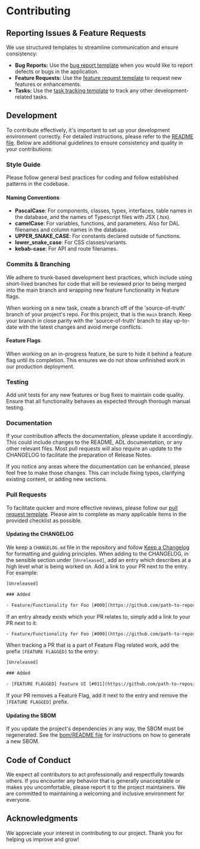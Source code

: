 # Contributing

## Reporting Issues & Feature Requests

We use structured templates to streamline communication and ensure consistency:

- **Bug Reports:** Use the [bug report template](.github/ISSUE_TEMPLATE/bug_report.md) when you would like to report defects or bugs in the application.
- **Feature Requests:** Use the [feature request template](.github/ISSUE_TEMPLATE/feature_request.md) to request new features or enhancements.
- **Tasks:** Use the [task tracking template](.github/ISSUE_TEMPLATE/task_tracking.md) to track any other development-related tasks.

## Development

To contribute effectively, it's important to set up your development environment correctly. For detailed instructions, please refer to the [README file](README.md). Below are additional guidelines to ensure consistency and quality in your contributions:

### Style Guide

Please follow general best practices for coding and follow established patterns in the codebase.

#### Naming Conventions

- **PascalCase**: For components, classes, types, interfaces, table names in the database, and the names of Typescript files with JSX (.tsx).
- **camelCase**: For variables, functions, and parameters. Also for DAL filenames and column names in the database.
- **UPPER_SNAKE_CASE**: For constants declared outside of functions.
- **lower_snake_case**: For CSS classes/variants.
- **kebab-case**: For API and route filenames.

### Commits & Branching

We adhere to trunk-based development best practices, which include using short-lived branches for code that will be reviewed prior to being merged into the main branch and wrapping new feature functionality in feature flags.

When working on a new task, create a branch off of the 'source-of-truth' branch of your project's repo. For this project, that is the `main` branch. Keep your branch in close parity with the 'source-of-truth' branch to stay up-to-date with the latest changes and avoid merge conflicts.

#### Feature Flags

When working on an in-progress feature, be sure to hide it behind a feature flag until its completion. This ensures we do not show unfinished work in our production deployment.

### Testing

Add unit tests for any new features or bug fixes to maintain code quality. Ensure that all functionality behaves as expected through thorough manual testing.

### Documentation

If your contribution affects the documentation, please update it accordingly. This could include changes to the README, ADL documentation, or any other relevant files. Most pull requests will also require an update to the CHANGELOG to facilitate the preparation of Release Notes.

If you notice any areas where the documentation can be enhanced, please feel free to make those changes. This can include fixing typos, clarifying existing content, or adding new sections.

### Pull Requests

To facilitate quicker and more effective reviews, please follow our [pull request template](.github/PULL_REQUEST_TEMPLATE.md). Please aim to complete as many applicable items in the provided checklist as possible.

#### Updating the CHANGELOG

We keep a `CHANGELOG.md` file in the repository and follow [Keep a Changelog](https://keepachangelog.com/en/1.0.0/) for formatting and guiding principles. When adding to the CHANGELOG, in the sensible section under `[Unreleased]`, add an entry which describes at a high level what is being worked on. Add a link to your PR next to the entry. For example:

```txt
[Unreleased]

### Added

- Feature/Functionality for Foo [#000](https://github.com/path-to-repository/pull/000)
```

If an entry already exists which your PR relates to, simply add a link to your PR next to it:

```txt
- Feature/Functionality for Foo [#000](https://github.com/path-to-repository/pull/000), [#001](https://github.com/path-to-repository/pull/001)
```

When tracking a PR that is a part of Feature Flag related work, add the prefix `[FEATURE FLAGGED]` to the entry:

```txt
[Unreleased]

### Added

- [FEATURE FLAGGED] Feature UI [#011](https://github.com/path-to-repository/pull/011)
```

If your PR removes a Feature Flag, add it next to the entry and remove the `[FEATURE FLAGGED]` prefix.

#### Updating the SBOM

If you update the project's dependencies in any way, the SBOM must be regenerated. See the [bom/README file](bom/README.md) for instructions on how to generate a new SBOM.

## Code of Conduct

We expect all contributors to act professionally and respectfully towards others. If you encounter any behavior that is generally unacceptable or makes you uncomfortable, please report it to the project maintainers. We are committed to maintaining a welcoming and inclusive environment for everyone.

## Acknowledgments

We appreciate your interest in contributing to our project. Thank you for helping us improve and grow!
